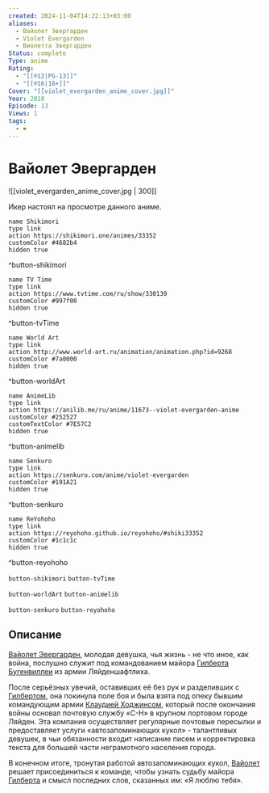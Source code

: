 ```yaml
---
created: 2024-11-04T14:22:13+03:00
aliases:
  - Вайолет Эвергарден
  - Violet Evergarden
  - Виолетта Эвергарден
Status: complete
Type: anime
Rating:
  - "[[®️12|PG-13]]"
  - "[[®️16|16+]]"
Cover: "[[violet_evergarden_anime_cover.jpg]]"
Year: 2018
Episode: 13
Views: 1
tags:
  - ❤
---
```


# Вайолет Эвергарден

![[violet_evergarden_anime_cover.jpg | 300]]

Икер настоял на просмотре данного аниме.

```button
name Shikimori
type link
action https://shikimori.one/animes/33352
customColor #4682b4
hidden true
```
^button-shikimori

```button
name TV Time
type link
action https://www.tvtime.com/ru/show/330139
customColor #997f00
hidden true
```
^button-tvTime

```button
name World Art
type link
action http://www.world-art.ru/animation/animation.php?id=9268
customColor #7a0000
hidden true
```
^button-worldArt

```button
name AnimeLib
type link
action https://anilib.me/ru/anime/11673--violet-evergarden-anime
customColor #252527
customTextColor #7E57C2
hidden true
```
^button-animelib

```button
name Senkuro
type link
action https://senkuro.com/anime/violet-evergarden
customColor #191A21
hidden true
```
^button-senkuro

```button
name ReYohoho
type link
action https://reyohoho.github.io/reyohoho/#shiki33352
customColor #1c1c1c
hidden true
```
^button-reyohoho

`button-shikimori` `button-tvTime`

`button-worldArt` `button-animelib`

`button-senkuro` `button-reyohoho`

## Описание

[Вайолет Эвергарден](https://shikimori.one/characters/141354-violet-evergarden), молодая девушка, чья жизнь - не что иное, как война, послушно служит под командованием майора [Гилберта Бугенвиллеи](https://shikimori.one/characters/152271-gilbert-bougainvillea) из армии Ляйденшафтлиха.

После серьёзных увечий, оставивших её без рук и разделивших с [Гилбертом](https://shikimori.one/characters/152271-gilbert-bougainvillea), она покинула поле боя и была взята под опеку бывшим командующим армии [Клаудией Ходжинсом](https://shikimori.one/characters/152270-claudia-hodgins), который после окончания войны основал почтовую службу «C-H» в крупном портовом городе Ляйден. Эта компания осуществляет регулярные почтовые пересылки и предоставляет услуги «автозапоминающих кукол» - талантливых девушек, в чьи обязанности входит написание писем и корректировка текста для большей части неграмотного населения города.

В конечном итоге, тронутая работой автозапоминающих кукол, [Вайолет](https://shikimori.one/characters/141354-violet-evergarden) решает присоединиться к команде, чтобы узнать судьбу майора [Гилберта](https://shikimori.one/characters/152271-gilbert-bougainvillea) и смысл последних слов, сказанных им: «Я люблю тебя».
